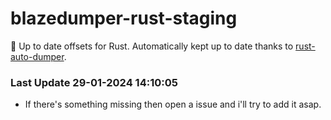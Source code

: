 # blazedumper-rust-staging

🚀 Up to date offsets for Rust. Automatically kept up to date thanks to [rust-auto-dumper](https://github.com/Akandesh/rust-auto-dumper).


### Last Update 29-01-2024 14:10:05
- If there's something missing then open a issue and i'll try to add it asap.